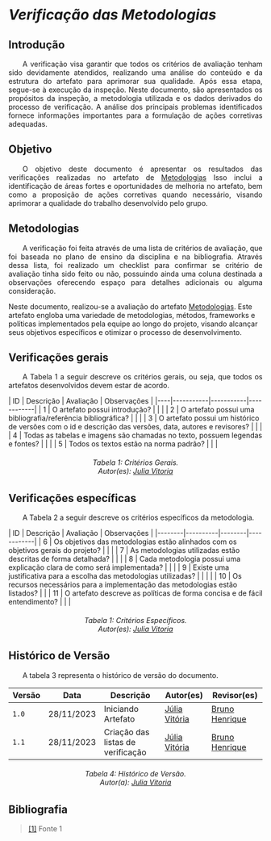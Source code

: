 # ***Verificação das Metodologias***

## **Introdução**
<p align="justify">
&emsp;&emsp;A verificação visa garantir que todos os critérios de avaliação tenham sido devidamente atendidos, realizando uma análise do conteúdo e da estrutura do artefato para aprimorar sua qualidade. Após essa etapa, segue-se à execução da inspeção. Neste documento, são apresentados os propósitos da inspeção, a metodologia utilizada e os dados derivados do processo de verificação. A análise dos principais problemas identificados fornece informações importantes para a formulação de ações corretivas adequadas.
</p>

## **Objetivo**
<p align="justify">
&emsp;&emsp;O objetivo deste documento é apresentar os resultados das verificações realizadas no artefato de  <a href="https://requisitos-de-software.github.io/2023.2-Jitsi/Planejamento/metodologias/">Metodologias</a> Isso inclui a identificação de áreas fortes e oportunidades de melhoria no artefato, bem como a proposição de ações corretivas quando necessário, visando aprimorar a qualidade do trabalho desenvolvido pelo grupo.
</p>

## **Metodologias**
<p align="justify">
&emsp;&emsp;A verificação foi feita através de uma lista de critérios de avaliação, que foi baseada no plano de ensino da disciplina e na bibliografia. Através dessa lista, foi realizado um checklist para confirmar se  critério de avaliação tinha sido feito ou não, possuindo ainda uma coluna destinada a observações oferecendo espaço para detalhes adicionais ou alguma consideração.

Neste documento, realizou-se a avaliação do artefato <a href="https://requisitos-de-software.github.io/2023.2-Jitsi/Planejamento/metodologias/">Metodologias</a>. Este artefato engloba uma variedade de metodologias, métodos, frameworks e políticas implementados pela equipe ao longo do projeto, visando alcançar seus objetivos específicos e otimizar o processo de desenvolvimento.
</p>

## **Verificações gerais**
<p align="justify"> 
&emsp;&emsp;A Tabela 1 a seguir descreve os critérios gerais, ou seja, que todos os artefatos desenvolvidos devem estar de acordo.
</p>
| ID | Descrição | Avaliação | Observações |
|----|-----------|-----------|------------|
| 1  | O artefato possui introdução? |  |  |
| 2  | O artefato possui uma bibliografia/referência bibliográfica? | | |
| 3  | O artefato possui um histórico de versões com o id e descrição das versões, data, autores e revisores? |  |  |
| 4  | Todas as tabelas e imagens são chamadas no texto, possuem legendas e fontes? |  |  |
| 5  | Todos os textos estão na norma padrão? |  |  |

<center>
<h6> Tabela 1: Critérios Gerais.
<br/> Autor(es): <a href="https://github.com/Juhvitoria4">Julia Vitoria</a></h6>
</center>

## **Verificações específicas**
<p align="justify"> 
&emsp;&emsp;A Tabela 2 a seguir descreve os critérios específicos da metodologia.
</p>
| ID | Descrição | Avaliação | Observações |
|--------|----------|--------|------------|
| 6     | Os objetivos das metodologias estão alinhados com os objetivos gerais do projeto? |  | |
| 7      | As metodologias utilizadas estão descritas de forma detalhada? |  | |
| 8     | Cada metodologia possui uma explicação clara de como será implementada? |  | |
| 9     | Existe uma justificativa para a escolha das metodologias utilizadas? | | | | 
| 10    | Os recursos necessários para a implementação das metodologias estão listados? | | 
| 11 | O artefato descreve as políticas de forma concisa e de fácil entendimento? | | |


<center>
<h6> Tabela 1: Critérios Específicos.
<br/> Autor(es): <a href="https://github.com/Juhvitoria4">Julia Vitoria</a></h6>
</center>

## **Histórico de Versão**
<p align="justify">
&emsp;&emsp;A tabela 3 representa o histórico de versão do documento.
</p>

| Versão | Data | Descrição | Autor(es) | Revisor(es) |
| ------ | ---- | --------- | --------- | ---------- |
| `1.0`  | 28/11/2023 | Iniciando Artefato | [Júlia Vitória](https://github.com/Juhvitoria4) | [Bruno Henrique](https://github.com/BrunoHenrique00)|
| `1.1`  | 28/11/2023 | Criação das listas de verificação | [Júlia Vitória](https://github.com/Juhvitoria4) | [Bruno Henrique](https://github.com/BrunoHenrique00)|

<center>
<h6> Tabela 4: Histórico de Versão.
<br> Autor(a): <a href="https://github.com/Juhvitoria4">Julia Vitoria</a></h6>
</center>

## **Bibliografia**
> <a href="https://aprender3.unb.br/pluginfile.php/2692699/mod_resource/content/34/Plano_de_Ensino%20RE%20022023%20Turma%202.pdf">[1]</a> Fonte 1